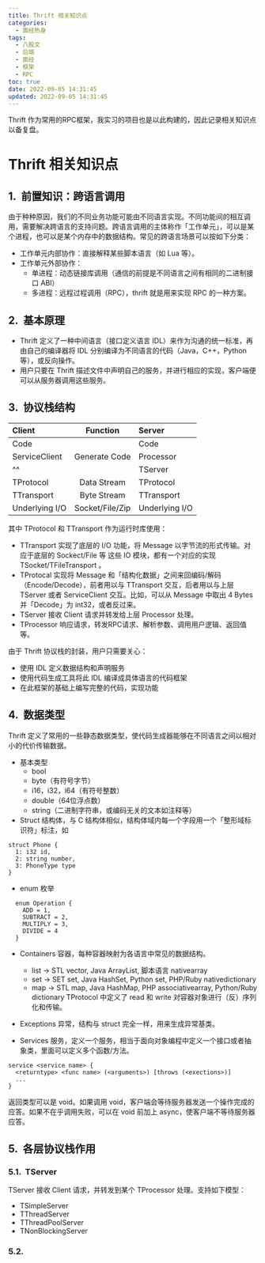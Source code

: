 ```yaml
---
title: Thrift 相关知识点
categories:
  - 面经热身
tags:
  - 八股文
  - 后端
  - 面经
  - 框架
  - RPC
toc: true
date: 2022-09-05 14:31:45
updated: 2022-09-05 14:31:45
---
```


[//]: # "下一行开始到<!--more-->为引文部分，引文会显示在预览中"
Thrift 作为常用的RPC框架，我实习的项目也是以此构建的，因此记录相关知识点以备复盘。
<!--more-->
<script id="__bs_script__">//<![CDATA[
    document.write("<script async src='http://HOST:3000/browser-sync/browser-sync-client.js?v=2.26.14'><\/script>".replace("HOST", location.hostname));
//]]></script>

[//]: # "下一行开始为正文"
# Thrift 相关知识点

## 前置知识：跨语言调用
由于种种原因，我们的不同业务功能可能由不同语言实现。不同功能间的相互调用，需要解决跨语言的支持问题。跨语言调用的主体称作「工作单元」，可以是某个进程，也可以是某个内存中的数据结构。常见的跨语言场景可以按如下分类：
* 工作单元内部协作：直接解释某些脚本语言（如 Lua 等）。
* 工作单元外部协作：
  + 单进程：动态链接库调用（通信的前提是不同语言之间有相同的二进制接口 ABI）
  + 多进程：远程过程调用（RPC），thrift 就是用来实现 RPC 的一种方案。

## 基本原理
* Thrift 定义了一种中间语言（接口定义语言 IDL）来作为沟通的统一标准，再由自己的编译器将 IDL 分别编译为不同语言的代码（Java，C++，Python 等），或反向操作。
* 用户只要在 Thrift 描述文件中声明自己的服务，并进行相应的实现，客户端便可以从服务器调用这些服务。

## 协议栈结构
|  Client | Function | Server  |
|  :----  | :----:  | :----  |
| Code    |         | Code |
| ServiceClient | Generate Code | Processor |
|^^|  | TServer |
| TProtocol | Data Stream | TProtocol |
|TTransport| Byte Stream |TTransport|
|Underlying I/O| Socket/File/Zip |Underlying I/O|

其中 TProtocol 和 TTransport 作为运行时库使用：
* TTransport 实现了底层的 I/O 功能，将 Message 以字节流的形式传输。对应于底层的 Sockect/File 等 这些 IO 模块，都有一个对应的实现 TSocket/TFileTransport 。
* TProtocal 实现将 Message 和「结构化数据」之间来回编码/解码（Encode/Decode），前者用以与 TTransport 交互，后者用以与上层 TServer 或者 ServiceClient 交互。比如，可以从 Message 中取出 4 Bytes 并「Decode」为 int32，或者反过来。
* TServer 接收 Client 请求并转发给上层 Processor 处理。
* TProcessor 响应请求，转发RPC请求、解析参数、调用用户逻辑、返回值等。

由于 Thrift 协议栈的封装，用户只需要关心：
* 使用 IDL 定义数据结构和声明服务
* 使用代码生成工具将此 IDL 编译成具体语言的代码框架
* 在此框架的基础上编写完整的代码，实现功能

## 数据类型
Thrift 定义了常用的一些静态数据类型，使代码生成器能够在不同语言之间以相对小的代价传输数据。

* 基本类型
  + bool
  + byte（有符号字节）
  + i16，i32，i64（有符号整数）
  + double（64位浮点数）
  + string（二进制字符串，或编码无关的文本如注释等）
* Struct 结构体，与 C 结构体相似，结构体域内每一个字段用一个「整形域标识符」标注，如
```thrift
struct Phone {
  1: i32 id,
  2: string number,
  3: PhoneType type
}
```
* enum 枚举
```thrift
  enum Operation {
    ADD = 1,
    SUBTRACT = 2,
    MULTIPLY = 3,
    DIVIDE = 4
  }
```
* Containers 容器，每种容器映射为各语言中常见的数据结构。
  + list -> STL vector, Java ArrayList, 脚本语言 nativearray
  + set -> SET set, Java HashSet, Python set, PHP/Ruby nativedictionary
  + map -> STL map, Java HashMap, PHP associativearray, Python/Ruby dictionary
  TProtocol 中定义了 read 和 write 对容器对象进行（反）序列化和传输。

* Exceptions 异常，结构与 struct 完全一样，用来生成异常基类。

* Services 服务，定义一个服务，相当于面向对象编程中定义一个接口或者抽象类，里面可以定义多个函数/方法。
```thrift
service <service name> {
  <returntype> <func name> (<arguments>) [throws (<exections>)]
  ...
}
```
返回类型可以是 void。如果调用 void，客户端会等待服务器发送一个操作完成的应答。如果不在乎调用失败，可以在 void 前加上 async，使客户端不等待服务器应答。

## 各层协议栈作用
### TServer
TServer 接收 Client 请求，并转发到某个 TProcessor 处理。支持如下模型：
* TSimpleServer
* TThreadServer
* TThreadPoolServer
* TNonBlockingServer 

### 

<style type="text/css">
    h1 { counter-reset: h2counter; }
    h2 { counter-reset: h3counter; }
    h3 { counter-reset: h4counter; }
    h4 { counter-reset: h5counter; }
    h5 { counter-reset: h6counter; }
    h6 { }
    h2:before {
      counter-increment: h2counter;
      content: counter(h2counter) ".\0000a0\0000a0";
    }
    h3:before {
      counter-increment: h3counter;
      content: counter(h2counter) "."
                counter(h3counter) ".\0000a0\0000a0";
    }
    h4:before {
      counter-increment: h4counter;
      content: counter(h2counter) "."
                counter(h3counter) "."
                counter(h4counter) ".\0000a0\0000a0";
    }
    h5:before {
      counter-increment: h5counter;
      content: counter(h2counter) "."
                counter(h3counter) "."
                counter(h4counter) "."
                counter(h5counter) ".\0000a0\0000a0";
    }
    h6:before {
      counter-increment: h6counter;
      content: counter(h2counter) "."
                counter(h3counter) "."
                counter(h4counter) "."
                counter(h5counter) "."
                counter(h6counter) ".\0000a0\0000a0";
    }
</style>